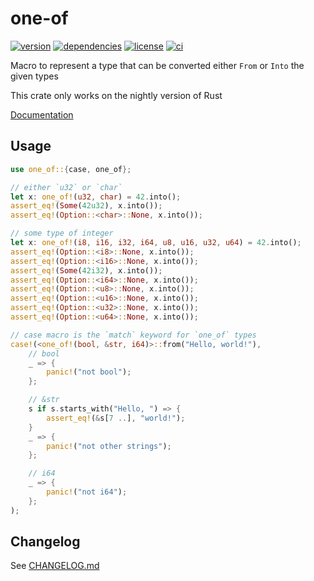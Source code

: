 # one-of

[![version](https://img.shields.io/crates/v/one-of?logo=rust&style=flat-square)](https://crates.io/crates/one-of)
[![dependencies](https://img.shields.io/librariesio/release/cargo/one-of?style=flat-square)](https://libraries.io/cargo/one-of)
[![license](https://img.shields.io/badge/license-MPL--2.0-blue?style=flat-square)](https://www.mozilla.org/en-US/MPL/2.0)
[![ci](https://img.shields.io/github/workflow/status/figsoda/one-of/ci?label=ci&logo=github-actions&style=flat-square)](https://github.com/figsoda/one-of/actions?query=workflow:ci)

Macro to represent a type that can be converted either `From` or `Into` the given types

This crate only works on the nightly version of Rust

[Documentation](https://docs.rs/one-of)


## Usage

```rust
use one_of::{case, one_of};

// either `u32` or `char`
let x: one_of!(u32, char) = 42.into();
assert_eq!(Some(42u32), x.into());
assert_eq!(Option::<char>::None, x.into());

// some type of integer
let x: one_of!(i8, i16, i32, i64, u8, u16, u32, u64) = 42.into();
assert_eq!(Option::<i8>::None, x.into());
assert_eq!(Option::<i16>::None, x.into());
assert_eq!(Some(42i32), x.into());
assert_eq!(Option::<i64>::None, x.into());
assert_eq!(Option::<u8>::None, x.into());
assert_eq!(Option::<u16>::None, x.into());
assert_eq!(Option::<u32>::None, x.into());
assert_eq!(Option::<u64>::None, x.into());

// case macro is the `match` keyword for `one_of` types
case!(<one_of!(bool, &str, i64)>::from("Hello, world!"),
    // bool
    _ => {
        panic!("not bool");
    };

    // &str
    s if s.starts_with("Hello, ") => {
        assert_eq!(&s[7 ..], "world!");
    }
    _ => {
        panic!("not other strings");
    };

    // i64
    _ => {
        panic!("not i64");
    };
);
```


## Changelog

See [CHANGELOG.md](https://github.com/figsoda/one-of/blob/main/CHANGELOG.md)

